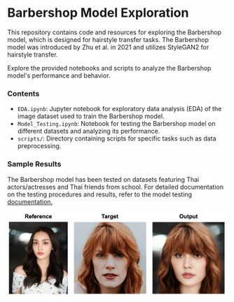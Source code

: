 # Barbershop Model Exploration

This repository contains code and resources for exploring the Barbershop model, which is designed for hairstyle transfer tasks. The Barbershop model was introduced by Zhu et al. in 2021 and utilizes StyleGAN2 for hairstyle transfer.

Explore the provided notebooks and scripts to analyze the Barbershop model's performance and behavior.

### Contents
- `EDA.ipynb`: Jupyter notebook for exploratory data analysis (EDA) of the image dataset used to train the Barbershop model.
- `Model_Testing.ipynb`: Notebook for testing the Barbershop model on different datasets and analyzing its performance.
- `scripts/`: Directory containing scripts for specific tasks such as data preprocessing.

### Sample Results

The Barbershop model has been tested on datasets featuring Thai actors/actresses and Thai friends from school. For detailed documentation on the testing procedures and results, refer to the model testing [documentation.](https://docs.google.com/document/d/1BzjA1d3FLhmJtSIJ1veBZfptx059ZT498vsCvfu74TI/edit)

<img src="/image/screen.png" alt="Example Image">

